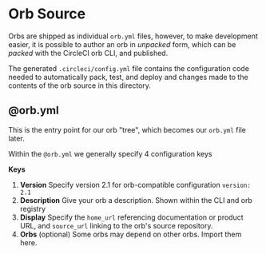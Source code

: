 # Orb Source

Orbs are shipped as individual `orb.yml` files, however, to make development easier, it is possible to author an orb in _unpacked_ form, which can be _packed_ with the CircleCI orb CLI, and published.

The generated `.circleci/config.yml` file contains the configuration code needed to automatically pack,  test, and deploy and changes made to the contents of the orb source in this directory.

## @orb.yml

This is the entry point for our orb "tree", which becomes our `orb.yml` file later.

Within the `@orb.yml` we generally specify 4 configuration keys

**Keys**

1. **Version**
    Specify version 2.1 for orb-compatible configuration `version: 2.1`
2. **Description**
    Give your orb a description. Shown within the CLI and orb registry
3. **Display**
    Specify the `home_url` referencing documentation or product URL, and `source_url` linking to the orb's source repository.
4. **Orbs**
    (optional) Some orbs may depend on other orbs. Import them here.